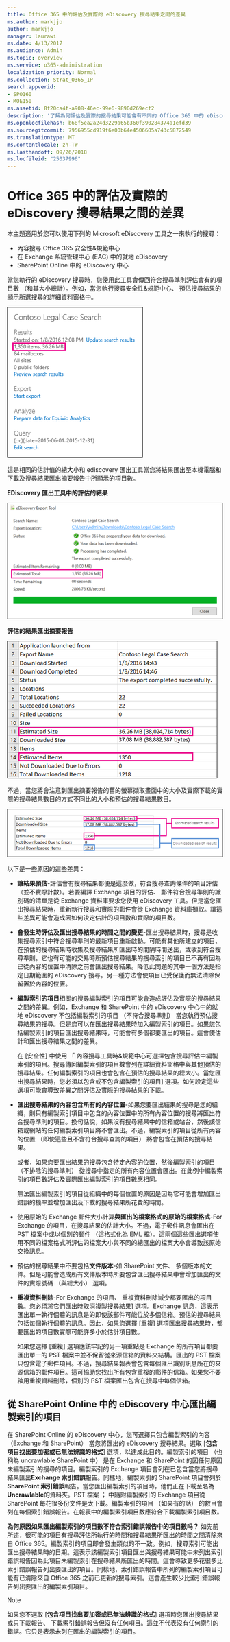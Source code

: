 ```yaml
---
title: Office 365 中的評估及實際的 eDiscovery 搜尋結果之間的差異
ms.author: markjjo
author: markjjo
manager: laurawi
ms.date: 4/13/2017
ms.audience: Admin
ms.topic: overview
ms.service: o365-administration
localization_priority: Normal
ms.collection: Strat_O365_IP
search.appverid:
- SPO160
- MOE150
ms.assetid: 8f20ca4f-a908-46ec-99e6-9890d269ecf2
description: '了解為何評估及實際的搜尋結果可能會有不同的 Office 365 中的 eDiscovery 工具以執行搜尋。 '
ms.openlocfilehash: b68f5ea2a24d3229a65b360f390284374a1efd39
ms.sourcegitcommit: 7956955cd919f6e00b64e4506605a743c5872549
ms.translationtype: MT
ms.contentlocale: zh-TW
ms.lasthandoff: 09/26/2018
ms.locfileid: "25037996"
---
```

# <a name="differences-between-estimated-and-actual-ediscovery-search-results-in-office-365"></a>Office 365 中的評估及實際的 eDiscovery 搜尋結果之間的差異

本主題適用於您可以使用下列的 Microsoft eDiscovery 工具之一來執行的搜尋：  <br/>  
- 內容搜尋 Office 365 安全性&amp;規範中心  <br/>  
- 在 Exchange 系統管理中心 (EAC) 中的就地 eDiscovery  <br/>  
- SharePoint Online 中的 eDiscovery 中心  <br/> 
   
當您執行的 eDiscovery 搜尋時，您使用此工具會傳回符合搜尋準則評估會有的項目數 （和其大小總計）。例如，當您執行搜尋安全性&amp;規範中心、 預估搜尋結果的顯示所選搜尋的詳細資料窗格中。
  
![顯示在已選取搜尋詳細資料窗格中的預估結果](media/74e4ce83-40be-41a9-b60f-5ad447e79fe4.png)
  
這是相同的估計值的總大小和 ediscovery 匯出工具當您將結果匯出至本機電腦和下載及搜尋結果匯出摘要報告中所顯示的項目數。
  
**EDiscovery 匯出工具中的評估的結果**

![eDiscovery 匯出工具中的預估結果](media/d34312a5-0ee6-49aa-9460-7ea0015a6e66.png)
  
**評估的結果匯出摘要報告**

![估計的搜尋結果會包含在匯出摘要報告中](media/44b579da-86c2-4f33-81b5-84d604003eda.png)
  
不過，當您將會注意到匯出摘要報告的舊的螢幕擷取畫面中的大小及實際下載的實際的搜尋結果數目的方式不同比的大小和預估的搜尋結果數目。 
  
![預估和下載的搜尋結果之間差異](media/84aef318-230f-430d-9d9e-02f21342d364.png)
  
以下是一些原因的這些差異：
  
- **讓結果預估**-評估會有搜尋結果都便是這麼做，符合搜尋查詢條件的項目評估 （並不實際計數）。若要編譯 Exchange 項目的評估、 郵件符合搜尋準則的識別碼的清單是從 Exchange 資料庫要求您使用 eDiscovery 工具。但是當您匯出搜尋結果時，重新執行搜尋和實際的郵件會從 Exchange 資料庫擷取。讓這些差異可能會造成因如何決定估計的項目數和實際的項目數。 
    
- **會發生時評估及匯出搜尋結果的時間之間的變更**-匯出搜尋結果時，搜尋是收集搜尋索引中符合搜尋準則的最新項目重新啟動。可能有其他所建立的項目、 在預估的搜尋結果時收集及搜尋結果所匯出時的間隔時間送出，或收到符合搜尋準則。它也有可能的交易時所預估搜尋結果的搜尋索引的項目已不再有因為已從內容的位置中清除之前會匯出搜尋結果。降低此問題的其中一個方法是指定日期範圍的 eDiscovery 搜尋。另一種方法會使項目已受保護而無法清除保留置於內容的位置。 
    
- **編製索引的項目**相關的搜尋編製索引的項目可能會造成評估及實際的搜尋結果之間的差異。例如，Exchange 和 SharePoint 中的 eDiscovery 中心中的就地 eDiscovery 不包括編製索引的項目 （不符合搜尋準則） 當您執行預估搜尋結果的搜尋。但是您可以在匯出搜尋結果時加入編製索引的項目。如果您包括編製索引的項目匯出搜尋結果時，可能會有多個都要匯出的項目。這會使估計和匯出搜尋結果之間的差異。 
    
    在 [安全性] 中使用 「 內容搜尋工具時&amp;規範中心可選擇包含搜尋評估中編製索引的項目。搜尋傳回編製索引的項目數會列在詳細資料窗格中與其他預估的搜尋結果。任何編製索引的項目也會包含在預估的搜尋結果的總大小。當您匯出搜尋結果時，您必須以包含或不包含編製索引的項目] 選項。如何設定這些選項可能會導致差異之間評估及實際的搜尋結果的下載。 
    
- **匯出搜尋結果的內容包含所有的內容位置**-如果您要匯出結果的搜尋是您的組織，則只有編製索引項目中包含的內容位置中的所有內容位置的搜尋將匯出符合搜尋準則的項目。換句話說，如果沒有搜尋結果中的信箱或站台，然後該信箱或網站的任何編製索引項目將不會匯出。不過，編製索引的項目從所有內容的位置 （即使這些且不含符合搜尋查詢的項目） 將會包含在預估的搜尋結果。 
    
    或者，如果您要匯出結果的搜尋包含特定內容的位置，然後編製索引的項目 （不排除的搜尋準則） 從搜尋中指定的所有內容位置會匯出。在此例中編製索引的項目數評估及實際匯出編製索引的項目數應相同。
    
    無法匯出編製索引的項目從組織中的每個位置的原因是因為它可能會增加匯出錯誤的機率並增加匯出及下載的搜尋結果所花費的時間。
    
- 使用原始的 Exchange 郵件大小計算**與匯出的檔案格式的原始的檔案格式**-For Exchange 的項目，在搜尋結果的估計大小。不過，電子郵件訊息會匯出在 PST 檔案中或以個別的郵件 （這格式化為 EML 檔）。這兩個這些匯出選項使用不同的檔案格式所評估的檔案大小與不同的總匯出的檔案大小會導致該原始交換訊息。 
    
- 預估的搜尋結果中不要包括**文件版本**-如 SharePoint 文件、 多個版本的文件。但是可能會造成所有文件版本時所要包含匯出搜尋結果中會增加匯出的文件的實際號碼 （與總大小） 選項。 
    
- **重複資料刪除**-For Exchange 的項目、 重複資料刪除減少都要匯出的項目數。您必須將它們匯出時取消複製搜尋結果] 選項。Exchange 訊息，這表示匯出單一執行個體的訊息是的即使該郵件可能位於多個信箱。預估的搜尋結果包括每個執行個體的訊息。因此，如果您選擇 [重複] 選項匯出搜尋結果時，都要匯出的項目數實際可能許多小於估計項目數。 
    
    如果您選擇 [重複] 選項應該牢記的另一項重點是 Exchange 的所有項目都要匯出單一的 PST 檔案中並不保留從來源信箱的資料夾結構。匯出的 PST 檔案只包含電子郵件項目。不過，搜尋結果報表會包含每個匯出識別訊息所在的來源信箱的郵件項目。這可協助您找出所有包含重複的郵件的信箱。如果您不要啟用重複資料刪除，個別的 PST 檔案匯出包含在搜尋中每個信箱。 
    
## <a name="exporting-unindexed-items-from-the-ediscovery-center-in-sharepoint-online"></a>從 SharePoint Online 中的 eDiscovery 中心匯出編製索引的項目

在 SharePoint Online 的 eDiscovery 中心，您可選擇只包含編製索引的內容 （Exchange 和 SharePoint） 當您將匯出的 eDiscovery 搜尋結果。選取 [**包含項目找出要加密或已無法辨識的格式**] 選項，以達成此目的。編製索引的項目 （也稱為 uncrawlable SharePoint 中） 是在 Exchange 和 SharePoint 的因任何原因未編製索引的搜尋的項目。編製索引的 Exchange 項目會列在已包含當您將搜尋結果匯出**Exchange 索引錯誤**報告。同樣地，編製索引的 SharePoint 項目會列於**SharePoint 索引錯誤**報告。當您匯出編製索引的項目時，他們正在下載至名為**Uncrawlable**的資料夾。PST 檔案 ； 中隨附編製索引的 Exchange 項目從 SharePoint 每花很多份文件是太下載。編製索引的項目 （如果有的話） 的數目會列在每個索引錯誤報告。在報表中的編製索引項目數應符合下載編製索引項目數。 
  
 **為何原因如果匯出編製索引的項目數不符合索引錯誤報告中的項目數吗？** 如先前所述，很可能的項目有搜尋評估所執行的時間和搜尋結果所匯出的時間之間清除來自 Office 365。編製索引的項目即會發生類似的不一致。例如，搜尋索引可能出匯出搜尋結果時的日期。這表示該編製索引項目匯出與搜尋結果可能中未列出索引錯誤報告因為此項目未編製索引在搜尋結果所匯出的時間。這會導致更多花很多比索引錯誤報告列出要匯出的項目。同樣地，索引錯誤報告中所列的編製索引項目可能有已清除來自 Office 365 之前已更新的搜尋索引。這會產生較少比索引錯誤報告列出要匯出的編製索引項目。 
  
> [!NOTE]
> 如果您不選取 [**包含項目找出要加密或已無法辨識的格式**] 選項時您匯出搜尋結果或只下載報告、 下載索引錯誤報告但沒有任何項目。這並不代表沒有任何索引的錯誤。它只是表示未列在匯出的編製索引的項目。 
  

